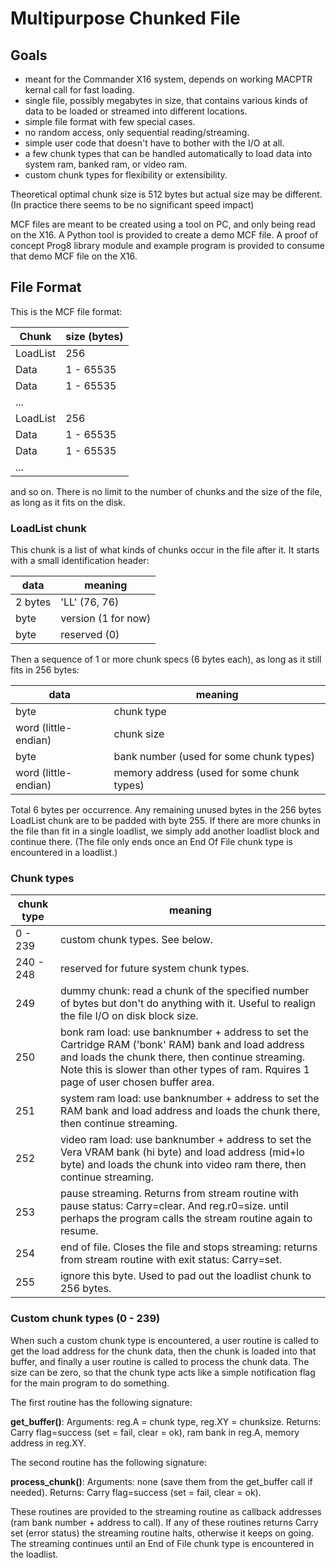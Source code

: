 # Multipurpose Chunked File

## Goals

- meant for the Commander X16 system, depends on working MACPTR kernal call for fast loading.
- single file, possibly megabytes in size, that contains various kinds of data to be loaded or streamed into different locations.
- simple file format with few special cases.
- no random access, only sequential reading/streaming.
- simple user code that doesn't have to bother with the I/O at all.
- a few chunk types that can be handled automatically to load data into system ram, banked ram, or video ram.
- custom chunk types for flexibility or extensibility.

Theoretical optimal chunk size is 512 bytes but actual size may be different. (In practice there seems to be no significant speed impact)

MCF files are meant to be created using a tool on PC, and only being read on the X16.
A Python tool is provided to create a demo MCF file.
A proof of concept Prog8 library module and example program is provided to consume that demo MCF file on the X16.


## File Format

This is the MCF file format:

| Chunk      | size (bytes) |
|------------|--------------|
| LoadList   | 256          |
| Data       | 1 - 65535    |
| Data       | 1 - 65535    |
| ...        |              |
| LoadList   | 256          |
| Data       | 1 - 65535    |
| Data       | 1 - 65535    |
| ...        |              |

and so on.
There is no limit to the number of chunks and the size of the file, as long as it fits on the disk.


### LoadList chunk

This chunk is a list of what kinds of chunks occur in the file after it.
It starts with a small identification header:

| data    | meaning             |
|---------|---------------------|
| 2 bytes | 'LL' (76, 76)       |
| byte    | version (1 for now) |
| byte    | reserved (0)        |

Then a sequence of 1 or more chunk specs (6 bytes each), as long as it still fits in 256 bytes:

| data                 | meaning                                    |
|----------------------|--------------------------------------------|
| byte                 | chunk type                                 |
| word (little-endian) | chunk size                                 |
| byte                 | bank number (used for some chunk types)    |
| word (little-endian) | memory address (used for some chunk types) |

Total 6 bytes per occurrence. Any remaining unused bytes in the 256 bytes LoadList chunk are to be padded with byte 255.
If there are more chunks in the file than fit in a single loadlist, we simply add another loadlist block and continue there.
(The file only ends once an End Of File chunk type is encountered in a loadlist.)


### Chunk types

| chunk type | meaning                                                                                                                                                                                                                                         |
|------------|-------------------------------------------------------------------------------------------------------------------------------------------------------------------------------------------------------------------------------------------------|
| 0 - 239    | custom chunk types. See below.                                                                                                                                                                                                                  |
| 240 - 248  | reserved for future system chunk types.                                                                                                                                                                                                         |
| 249        | dummy chunk: read a chunk of the specified number of bytes but don't do anything with it. Useful to realign the file I/O on disk block size.                                                                                                    |
| 250        | bonk ram load: use banknumber + address to set the Cartridge RAM ('bonk' RAM) bank and load address and loads the chunk there, then continue streaming. Note this is slower than other types of ram. Rquires 1 page of user chosen buffer area. |
| 251        | system ram load: use banknumber + address to set the RAM bank and load address and loads the chunk there, then continue streaming.                                                                                                              |
| 252        | video ram load: use banknumber + address to set the Vera VRAM bank (hi byte) and load address (mid+lo byte) and loads the chunk into video ram there, then continue streaming.                                                                  |
| 253        | pause streaming. Returns from stream routine with pause status: Carry=clear. And reg.r0=size. until perhaps the program calls the stream routine again to resume.                                                                               |
| 254        | end of file. Closes the file and stops streaming: returns from stream routine with exit status: Carry=set.                                                                                                                                      |
| 255        | ignore this byte. Used to pad out the loadlist chunk to 256 bytes.                                                                                                                                                                              |


### Custom chunk types (0 - 239)

When such a custom chunk type is encountered, a user routine is called to get the load address for the chunk data,
then the chunk is loaded into that buffer, and finally a user routine is called to process the chunk data.
The size can be zero, so that the chunk type acts like a simple notification flag for the main program to do something.

The first routine has the following signature:

**get_buffer()**:
    Arguments: reg.A = chunk type, reg.XY = chunksize.
    Returns: Carry flag=success (set = fail, clear = ok), ram bank in reg.A, memory address in reg.XY.

The second routine has the following signature:

**process_chunk()**:
    Arguments: none (save them from the get_buffer call if needed).
    Returns: Carry flag=success (set = fail, clear = ok).

These routines are provided to the streaming routine as callback addresses (ram bank number + address to call).
If any of these routines returns Carry set (error status) the streaming routine halts, otherwise it keeps on going.
The streaming continues until an End of File chunk type is encountered in the loadlist.

